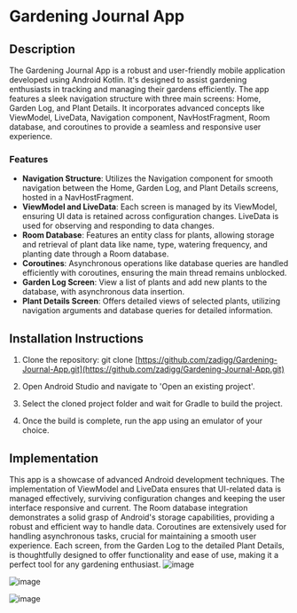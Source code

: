 # Gardening Journal App

## Description
The Gardening Journal App is a robust and user-friendly mobile application developed using Android Kotlin. It's designed to assist gardening enthusiasts in tracking and managing their gardens efficiently. The app features a sleek navigation structure with three main screens: Home, Garden Log, and Plant Details. It incorporates advanced concepts like ViewModel, LiveData, Navigation component, NavHostFragment, Room database, and coroutines to provide a seamless and responsive user experience.

### Features
- **Navigation Structure**: Utilizes the Navigation component for smooth navigation between the Home, Garden Log, and Plant Details screens, hosted in a NavHostFragment.
- **ViewModel and LiveData**: Each screen is managed by its ViewModel, ensuring UI data is retained across configuration changes. LiveData is used for observing and responding to data changes.
- **Room Database**: Features an entity class for plants, allowing storage and retrieval of plant data like name, type, watering frequency, and planting date through a Room database.
- **Coroutines**: Asynchronous operations like database queries are handled efficiently with coroutines, ensuring the main thread remains unblocked.
- **Garden Log Screen**: View a list of plants and add new plants to the database, with asynchronous data insertion.
- **Plant Details Screen**: Offers detailed views of selected plants, utilizing navigation arguments and database queries for detailed information.

## Installation Instructions
1. Clone the repository:
git clone [https://github.com/zadigg/Gardening-Journal-App.git](https://github.com/zadigg/Gardening-Journal-App.git)

2. Open Android Studio and navigate to 'Open an existing project'.
3. Select the cloned project folder and wait for Gradle to build the project.
4. Once the build is complete, run the app using an emulator of your choice.

## Implementation
This app is a showcase of advanced Android development techniques. The implementation of ViewModel and LiveData ensures that UI-related data is managed effectively, surviving configuration changes and keeping the user interface responsive and current. The Room database integration demonstrates a solid grasp of Android's storage capabilities, providing a robust and efficient way to handle data. Coroutines are extensively used for handling asynchronous tasks, crucial for maintaining a smooth user experience. Each screen, from the Garden Log to the detailed Plant Details, is thoughtfully designed to offer functionality and ease of use, making it a perfect tool for any gardening enthusiast.
![image](https://github.com/zadigg/Gardening-Journal-App/assets/62830716/8942ab9b-c324-4967-8cd5-f0b64e2b0b0b)

![image](https://github.com/zadigg/Gardening-Journal-App/assets/62830716/b08bb4ad-6d1b-478f-9cff-1bba9e7c9085)

![image](https://github.com/zadigg/Gardening-Journal-App/assets/62830716/7183601e-ca6c-4643-89b1-3843d4db179d)

